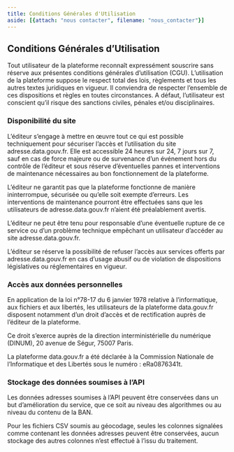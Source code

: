 ```yaml
---
title: Conditions Générales d'Utilisation
aside: [{attach: "nous contacter", filename: "nous_contacter"}]
---
```


## Conditions Générales d’Utilisation

Tout utilisateur de la plateforme reconnaît expressément souscrire sans réserve aux présentes conditions générales d’utilisation (CGU). L’utilisation de la plateforme suppose le respect total des lois, règlements et tous les autres textes juridiques en vigueur. Il conviendra de respecter l’ensemble de ces dispositions et règles en toutes circonstances. A défaut, l’utilisateur est conscient qu’il risque des sanctions civiles, pénales et/ou disciplinaires.

### Disponibilité du site

L’éditeur s’engage à mettre en œuvre tout ce qui est possible techniquement pour sécuriser l’accès et l’utilisation du site adresse.data.gouv.fr. Elle est accessible 24 heures sur 24, 7 jours sur 7, sauf en cas de force majeure ou de survenance d’un événement hors du contrôle de l’éditeur et sous réserve d’éventuelles pannes et interventions de maintenance nécessaires au bon fonctionnement de la plateforme.


L’éditeur ne garantit pas que la plateforme fonctionne de manière ininterrompue, sécurisée ou qu’elle soit exempte d’erreurs. Les interventions de maintenance pourront être effectuées sans que les utilisateurs de adresse.data.gouv.fr n’aient été préalablement avertis.


L’éditeur ne peut être tenu pour responsable d’une éventuelle rupture de ce service ou d’un problème technique empêchant un utilisateur d’accéder au site adresse.data.gouv.fr.

L’éditeur se réserve la possibilité de refuser l’accès aux services offerts par adresse.data.gouv.fr en cas d’usage abusif ou de violation de dispositions législatives ou réglementaires en vigueur.

### Accès aux données personnelles

En application de la loi n°78-17 du 6 janvier 1978 relative à l’informatique, aux fichiers et aux libertés, les utilisateurs de la plateforme data.gouv.fr disposent notamment d’un droit d’accès et de rectification auprès de l’éditeur de la plateforme.

Ce droit s’exerce auprès de la direction interministérielle du numérique (DINUM), 20 avenue de Ségur, 75007 Paris.

La plateforme data.gouv.fr a été déclarée à la Commission Nationale de l’Informatique et des Libertés sous le numéro : eRa0876341t.

### Stockage des données soumises à l’API

Les données adresses soumises à l’API peuvent être conservées dans un but d’amélioration du service, que ce soit au niveau des algorithmes ou au niveau du contenu de la BAN.

Pour les fichiers CSV soumis au géocodage, seules les colonnes signalées comme contenant les données adresses peuvent être conservées, aucun stockage des autres colonnes n’est effectué à l’issu du traitement.

